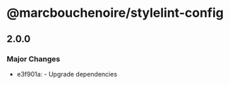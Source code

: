 # @marcbouchenoire/stylelint-config

## 2.0.0

### Major Changes

- e3f901a: - Upgrade dependencies
